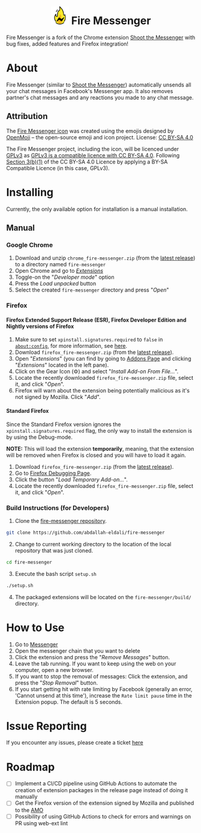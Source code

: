 <h1 align="center">
<img src="./src/icon.png" height="48" width="48">
Fire Messenger
</h1>

Fire Messenger is a fork of the Chrome extension [Shoot the Messenger](https://github.com/theahura/shoot-the-messenger) with bug fixes, added features and Firefox integration!

# About

Fire Messenger (similar to [Shoot the Messenger](https://github.com/theahura/shoot-the-messenger)) automatically unsends all your chat messages in Facebook's Messenger app. It also removes partner's chat messages and any reactions you made to any chat message.

## Attribution

The [Fire Messenger icon](./src/icon.png) was created using the emojis designed by [OpenMoji](https://openmoji.org/) – the open-source emoji and icon project. License: [CC BY-SA 4.0](https://creativecommons.org/licenses/by-sa/4.0/#)

The Fire Messenger project, including the icon, will be licenced under [GPLv3](https://www.gnu.org/licenses/gpl-3.0.en.html) as [GPLv3 is a compatible licence with CC BY-SA 4.0](https://creativecommons.org/share-your-work/licensing-considerations/compatible-licenses/). Following [Section 3(b)(1)](https://creativecommons.org/licenses/by-sa/4.0/legalcode.en#s3b1) of the CC BY-SA 4.0 Licence by applying a BY-SA Compatible Licence (in this case, GPLv3).

# Installing

Currently, the only available option for installation is a manual installation.

## Manual

### Google Chrome

1. Download and unzip `chrome_fire-messenger.zip` (from the [latest release](https://github.com/abdallah-eldali/fire-messenger/releases)) to a directory named `fire-messenger`
2. Open Chrome and go to [*Extensions*](chrome://extensions/)
3. Toggle-on the "*Developer mode*" option
4. Press the *Load unpacked* button
5. Select the created `fire-messenger` directory and press "*Open*"

### Firefox

#### Firefox Extended Support Release (ESR), Firefox Developer Edition and Nightly versions of Firefox

1. Make sure to set `xpinstall.signatures.required` to `false` in [`about:config`](about:config), for more information, see [here](https://support.mozilla.org/en-US/kb/add-on-signing-in-firefox).
2. Download `firefox_fire-messenger.zip` (from the [latest release](https://github.com/abdallah-eldali/fire-messenger/releases)).
3. Open "*Extensions*" (you can find by going to [Addons Page](about:addons) and clicking "*Extensions*" located in the left pane).
4. Click on the Gear Icon (⚙️) and select "*Install Add-on From File...*".
5. Locate the recently downloaded `firefox_fire-messenger.zip` file, select it, and click "*Open*".
6. Firefox will warn about the extension being potentially malicious as it's not signed by Mozilla. Click "*Add*".

#### Standard Firefox

Since the Standard Firefox version ignores the `xpinstall.signatures.required` flag, the only way to install the extension is by using the Debug-mode.

**NOTE:** This will load the extension **temporarily**, meaning, that the extension will be removed when Firefox is closed and you will have to load it again.

1. Download `firefox_fire-messenger.zip` (from the [latest release](https://github.com/abdallah-eldali/fire-messenger/releases)).
2. Go to [Firefox Debugging Page](about:debugging#/runtime/this-firefox).
3. Click the button "*Load Temporary Add-on...*".
4. Locate the recently downloaded `firefox_fire-messenger.zip` file, select it, and click "*Open*".

### Build Instructions (for Developers)

1. Clone the [fire-messenger repository](https://github.com/abdallah-eldali/fire-messenger).
```bash
git clone https://github.com/abdallah-eldali/fire-messenger
```
2. Change to current working directory to the location of the local repository that was just cloned.
```bash
cd fire-messenger
```
3. Execute the bash script `setup.sh`
```bash
./setup.sh
```
4. The packaged extensions will be located on the `fire-messenger/build/` directory.

# How to Use
1. Go to [Messenger](https://messenger.com)
2. Open the messenger chain that you want to delete
3. Click the extension and press the "*Remove Messages*" button.
4. Leave the tab running. If you want to keep using the web on your computer, open a new browser.
6. If you want to stop the removal of messages: Click the extension, and press the "*Stop Removal*" button.
5. If you start getting hit with rate limiting by Facebook (generally an error, 'Cannot unsend at this time'), increase the `Rate limit pause` time in the Extension popup. The default is 5 seconds.

# Issue Reporting

If you encounter any issues, please create a ticket [here](https://github.com/abdallah-eldali/shoot-the-messenger/issues)

# Roadmap

- [ ] Implement a CI/CD pipeline using GitHub Actions to automate the creation of extension packages in the release page instead of doing it manually
- [ ] Get the Firefox version of the extension signed by Mozilla and published to the [AMO](addons.mozilla.org)
- [ ] Possibility of using GitHub Actions to check for errors and warnings on PR using web-ext lint
